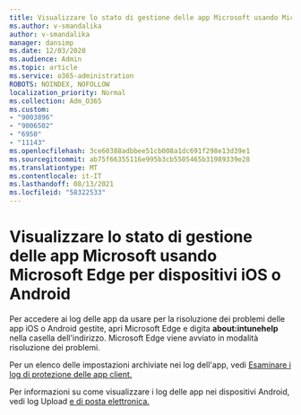 ```yaml
---
title: Visualizzare lo stato di gestione delle app Microsoft usando Microsoft Edge per dispositivi iOS o Android
ms.author: v-smandalika
author: v-smandalika
manager: dansimp
ms.date: 12/03/2020
ms.audience: Admin
ms.topic: article
ms.service: o365-administration
ROBOTS: NOINDEX, NOFOLLOW
localization_priority: Normal
ms.collection: Adm_O365
ms.custom:
- "9003896"
- "9006502"
- "6950"
- "11143"
ms.openlocfilehash: 3ce60388adbbee51cb008a1dc691f298e13d39e1
ms.sourcegitcommit: ab75f66355116e995b3cb5505465b31989339e28
ms.translationtype: MT
ms.contentlocale: it-IT
ms.lasthandoff: 08/13/2021
ms.locfileid: "58322533"
---
```

# <a name="view-the-management-status-of-microsoft-apps-by-using-microsoft-edge-for-ios-or-android-devices"></a>Visualizzare lo stato di gestione delle app Microsoft usando Microsoft Edge per dispositivi iOS o Android

Per accedere ai log delle app da usare per la risoluzione dei problemi delle app iOS o Android gestite, apri Microsoft Edge e digita **about:intunehelp** nella casella dell'indirizzo. Microsoft Edge viene avviato in modalità risoluzione dei problemi.

Per un elenco delle impostazioni archiviate nei log dell'app, vedi [Esaminare i log di protezione delle app client.](https://docs.microsoft.com/mem/intune/apps/app-protection-policy-settings-log)

Per informazioni su come visualizzare i log delle app nei dispositivi Android, vedi log Upload [e di posta elettronica.](https://docs.microsoft.com/mem/intune/user-help/send-logs-to-your-it-admin-by-email-android)